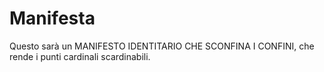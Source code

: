 # Manifesta
Questo sarà un MANIFESTO IDENTITARIO CHE SCONFINA I CONFINI, che rende i punti cardinali scardinabili.